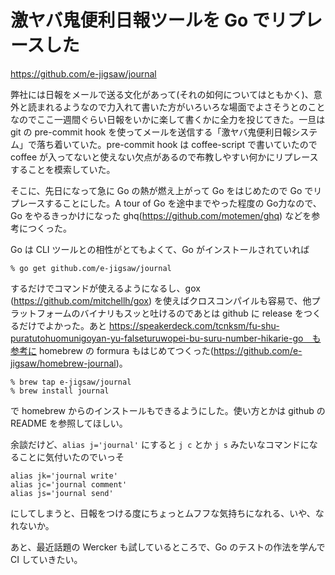 # 激ヤバ鬼便利日報ツールを Go でリプレースした
https://github.com/e-jigsaw/journal

弊社には日報をメールで送る文化があって(それの如何についてはともかく)、意外と読まれるようなので力入れて書いた方がいろいろな場面でよさそうとのことなのでここ一週間ぐらい日報をいかに楽して書くかに全力を投じてきた。一旦は git の pre-commit hook を使ってメールを送信する「激ヤバ鬼便利日報システム」で落ち着いていた。pre-commit hook は coffee-script で書いていたので coffee が入ってないと使えない欠点があるので布教しやすい何かにリプレースすることを模索していた。

そこに、先日になって急に Go の熱が燃え上がって Go をはじめたので Go でリプレースすることにした。A tour of Go を途中までやった程度の Go力なので、Go をやるきっかけになった ghq(https://github.com/motemen/ghq) などを参考につくった。

Go は CLI ツールとの相性がとてもよくて、Go がインストールされていれば

```
% go get github.com/e-jigsaw/journal
```

するだけでコマンドが使えるようになるし、gox (https://github.com/mitchellh/gox) を使えばクロスコンパイルも容易で、他プラットフォームのバイナリもスッと吐けるのであとは github に release をつくるだけでよかった。あと https://speakerdeck.com/tcnksm/fu-shu-puratutohuomunigoyan-yu-falseturuwopei-bu-suru-number-hikarie-go　も参考に homebrew の formura もはじめてつくった(https://github.com/e-jigsaw/homebrew-journal)。

```
% brew tap e-jigsaw/journal
% brew install journal
```

で homebrew からのインストールもできるようにした。使い方とかは github の README を参照してほしい。

余談だけど、`alias j='journal'` にすると `j c` とか `j s` みたいなコマンドになることに気付いたのでいっそ

```
alias jk='journal write'
alias jc='journal comment'
alias js='journal send'
```

にしてしまうと、日報をつける度にちょっとムフフな気持ちになれる、いや、なれないか。

あと、最近話題の Wercker も試しているところで、Go のテストの作法を学んで CI していきたい。

